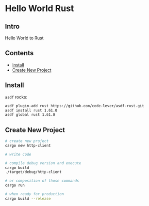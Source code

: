 # Hello World Rust

## Intro

Hello World to Rust

## Contents

- [Install](#install)
- [Create New Project](#create-new-project)

## Install

`asdf` rocks:

```bash
asdf plugin-add rust https://github.com/code-lever/asdf-rust.git
asdf install rust 1.61.0
asdf global rust 1.61.0
```

## Create New Project

```bash
# create new project
cargo new http-client

# write code

# compile debug version and execute
cargo build
./target/debug/http-client

# or composition of those commands
cargo run

# when ready for production
cargo build --release
```
